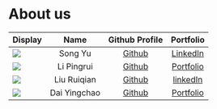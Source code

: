 # About us

Display | Name | Github Profile | Portfolio 
--------|:----:|:--------------:|:---------:
![](https://avatars.githubusercontent.com/u/55625337?s=460&u=8cf010d3f5099773aec99b0ebe41c4902552a392&v=4) | Song Yu | [Github](https://github.com/Song0180) | [LinkedIn](https://www.linkedin.com/in/daniel-yu-song/)
![](https://via.placeholder.com/100.png?text=Photo) | Li Pingrui | [Github](https://github.com/) | [Portfolio](docs/team/johndoe.md)
![](https://avatars.githubusercontent.com/u/24670073?v=4) | Liu Ruiqian | [Github](https://github.com/lowwilliam/ ) | [linkedIn](https://www.linkedin.com/in/ruiqian-liu/)
![](https://via.placeholder.com/100.png?text=Photo) | Dai Yingchao | [Github](https://github.com/) | [Portfolio](docs/team/johndoe.md)

